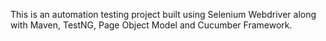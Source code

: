 This is an automation testing project built using Selenium Webdriver along with Maven, TestNG, Page Object Model and Cucumber Framework.
